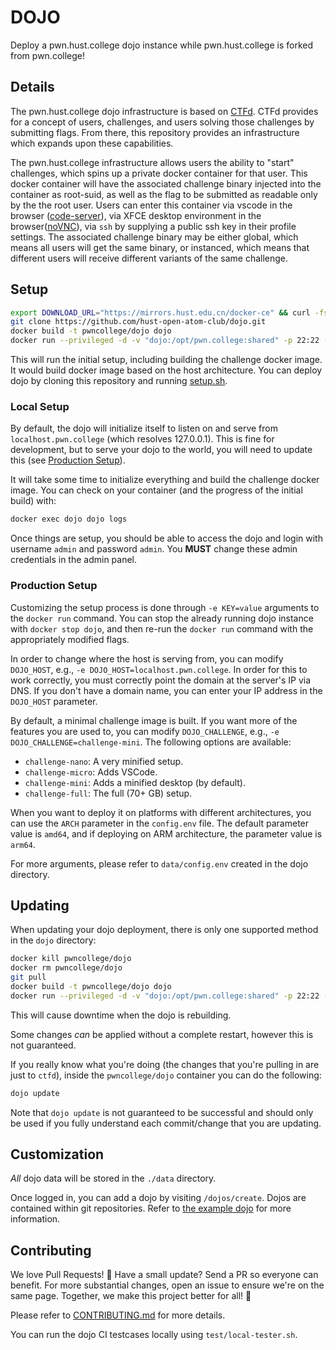 # DOJO

Deploy a pwn.hust.college dojo instance while pwn.hust.college is forked from pwn.college!

## Details

The pwn.hust.college dojo infrastructure is based on [CTFd](https://github.com/CTFd/CTFd).
CTFd provides for a concept of users, challenges, and users solving those challenges by submitting flags.
From there, this repository provides an infrastructure which expands upon these capabilities.

The pwn.hust.college infrastructure allows users the ability to "start" challenges, which spins up a private docker container for that user.
This docker container will have the associated challenge binary injected into the container as root-suid, as well as the flag to be submitted as readable only by the the root user.
Users can enter this container via vscode in the browser ([code-server](https://github.com/cdr/code-server)), via XFCE desktop environment in the browser([noVNC](https://github.com/novnc/noVNC)), via `ssh` by supplying a public ssh key in their profile settings.
The associated challenge binary may be either global, which means all users will get the same binary, or instanced, which means that different users will receive different variants of the same challenge.

## Setup

```sh
export DOWNLOAD_URL="https://mirrors.hust.edu.cn/docker-ce" && curl -fsSL https://get.docker.com | /bin/sh
git clone https://github.com/hust-open-atom-club/dojo.git
docker build -t pwncollege/dojo dojo
docker run --privileged -d -v "dojo:/opt/pwn.college:shared" -p 22:22 -p 80:80 -p 443:443 --name dojo pwncollege/dojo
```

This will run the initial setup, including building the challenge docker image. It would build docker image based on the host architecture.
You can deploy dojo by cloning this repository and running [setup.sh](https://github.com/hust-open-atom-club/dojo/blob/hustsec_dev/setup.sh).

### Local Setup

By default, the dojo will initialize itself to listen on and serve from `localhost.pwn.college` (which resolves 127.0.0.1).
This is fine for development, but to serve your dojo to the world, you will need to update this (see [Production Setup](#production-setup)).

It will take some time to initialize everything and build the challenge docker image.
You can check on your container (and the progress of the initial build) with:

```sh
docker exec dojo dojo logs
```

Once things are setup, you should be able to access the dojo and login with username `admin` and password `admin`.
You **MUST** change these admin credentials in the admin panel.

### Production Setup

Customizing the setup process is done through `-e KEY=value` arguments to the `docker run` command.
You can stop the already running dojo instance with `docker stop dojo`, and then re-run the `docker run` command with the appropriately modified flags.

In order to change where the host is serving from, you can modify `DOJO_HOST`, e.g., `-e DOJO_HOST=localhost.pwn.college`.
In order for this to work correctly, you must correctly point the domain at the server's IP via DNS.
If you don't have a domain name, you can enter your IP address in the `DOJO_HOST` parameter.

By default, a minimal challenge image is built.
If you want more of the features you are used to, you can modify `DOJO_CHALLENGE`, e.g., `-e DOJO_CHALLENGE=challenge-mini`.
The following options are available:
- `challenge-nano`: A very minified setup.
- `challenge-micro`: Adds VSCode.
- `challenge-mini`: Adds a minified desktop (by default).
- `challenge-full`: The full (70+ GB) setup.

When you want to deploy it on platforms with different architectures, you can use the `ARCH` parameter in 
the `config.env` file. The default parameter value is `amd64`, and if deploying on ARM architecture, the parameter value is `arm64`.

For more arguments, please refer to `data/config.env` created in the dojo directory.

<!-- Because Dojo does not support external access via IP, we need to use the host's nginx for port forwarding (which also conveniently allows for domain configuration).

> [!NOTE]
> In the current case, we use a fake IP: 10.10.10.10 as a reference. You can change this fake IP with your own IP.  
> If you need to configure HTTPS and domain name, please remove the '#' comment symbol. The default SSL certificate and certificate key are respectively stored as `/etc/nginx/certs/pwn.hust.college.cert.pem` and `/etc/nginx/certs/pwn.hust.college.key.pem`.

```sh
echo 'server {
    listen 80;
    listen [::]:80;

    #listen 443 ssl;
    #listen [::]:443 ssl;
    #ssl_certificate /etc/nginx/certs/pwn.hust.college.cert.pem;
    #ssl_certificate_key /etc/nginx/certs/pwn.hust.college.key.pem;

    #server_name pwn.hust.college;
    location / {
        proxy_http_version 1.1;
        proxy_set_header Host 10.10.10.10:8880;
        proxy_set_header Upgrade $http_upgrade;
        proxy_set_header Connection upgrade;
        proxy_set_header Accept-Encoding gzip;
        proxy_set_header Origin "http://10.10.10.10:8880";
        proxy_buffering off;

        proxy_pass http://127.0.0.1:8880;
    }
}' > dojo.conf
cp ./dojo.conf /etc/nginx/sites-enabled/
nginx -s reload
``` -->

## Updating

When updating your dojo deployment, there is only one supported method in the `dojo` directory:

```sh
docker kill pwncollege/dojo
docker rm pwncollege/dojo
git pull
docker build -t pwncollege/dojo dojo
docker run --privileged -d -v "dojo:/opt/pwn.college:shared" -p 22:22 -p 80:80 -p 443:443 --name dojo pwncollege/dojo
```

This will cause downtime when the dojo is rebuilding.

Some changes _can_ be applied without a complete restart, however this is not guaranteed.

If you really know what you're doing (the changes that you're pulling in are just to `ctfd`), inside the `pwncollege/dojo` container you can do the following:

```sh
dojo update
```

Note that `dojo update` is not guaranteed to be successful and should only be used if you fully understand each commit/change that you are updating.

## Customization

_All_ dojo data will be stored in the `./data` directory.

Once logged in, you can add a dojo by visiting `/dojos/create`. Dojos are contained within git repositories. 
Refer to [the example dojo](https://github.com/pwncollege/example-dojo) for more information.

## Contributing

We love Pull Requests! 🌟
Have a small update?
Send a PR so everyone can benefit.
For more substantial changes, open an issue to ensure we're on the same page.
Together, we make this project better for all! 🚀

Please refer to [CONTRIBUTING.md](/CONTRIBUTING.md) for more details.

You can run the dojo CI testcases locally using `test/local-tester.sh`.